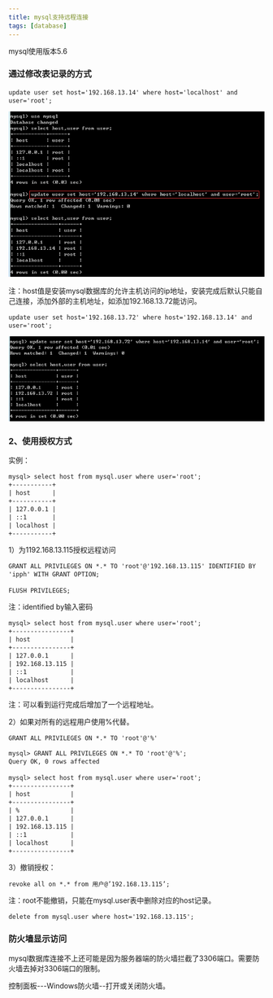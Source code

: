 ```yaml
---
title: mysql支持远程连接
tags: [database]
---
```


mysql使用版本5.6

### 通过修改表记录的方式

```
update user set host='192.168.13.14' where host='localhost' and user='root';
```

![](/images/database/mysql/remote/remoteupdateuser.png)

注：host值是安装mysql数据库的允许主机访问的ip地址，安装完成后默认只能自己连接，添加外部的主机地址，如添加192.168.13.72能访问。

```
update user set host='192.168.13.72' where host='192.168.13.14' and user='root';
```

![](/images/database/mysql/remote/remoteupdateuser2.png)

### 2、使用授权方式

实例：

```
mysql> select host from mysql.user where user='root';
+-----------+
| host      |
+-----------+
| 127.0.0.1 |
| ::1       |
| localhost |
+-----------+
```

1）为1192.168.13.115授权远程访问

```
GRANT ALL PRIVILEGES ON *.* TO 'root'@'192.168.13.115' IDENTIFIED BY 'ipph' WITH GRANT OPTION;

FLUSH PRIVILEGES;
```

注：identified by输入密码

```
mysql> select host from mysql.user where user='root';
+----------------+
| host           |
+----------------+
| 127.0.0.1      |
| 192.168.13.115 |
| ::1            |
| localhost      |
+----------------+
```

注：可以看到运行完成后增加了一个远程地址。

2）如果对所有的远程用户使用%代替。

```
GRANT ALL PRIVILEGES ON *.* TO 'root'@'%'
```

```
mysql> GRANT ALL PRIVILEGES ON *.* TO 'root'@'%';
Query OK, 0 rows affected

mysql> select host from mysql.user where user='root';
+----------------+
| host           |
+----------------+
| %              |
| 127.0.0.1      |
| 192.168.13.115 |
| ::1            |
| localhost      |
+----------------+
```

3）撤销授权：

```
revoke all on *.* from 用户@’192.168.13.115’;
```

注：root不能撤销，只能在mysql.user表中删除对应的host记录。

```
delete from mysql.user where host='192.168.13.115';
```

### 防火墙显示访问

mysql数据库连接不上还可能是因为服务器端的防火墙拦截了3306端口。需要防火墙去掉对3306端口的限制。

控制面板---Windows防火墙--打开或关闭防火墙。
